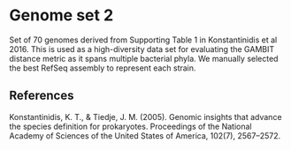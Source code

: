 # Genome set 2

Set of 70 genomes derived from Supporting Table 1 in Konstantinidis et al 2016. This is used as a
high-diversity data set for evaluating the GAMBIT distance metric as it spans multiple bacterial
phyla. We manually selected the best RefSeq assembly to represent each strain.


## References

Konstantinidis, K. T., & Tiedje, J. M. (2005). Genomic insights that advance the species definition
for prokaryotes. Proceedings of the National Academy of Sciences of the United States of America,
102(7), 2567–2572.
